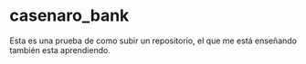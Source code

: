 # casenaro_bank
Esta es una prueba de como subir un repositorio, el que me está enseñando también esta aprendiendo.
